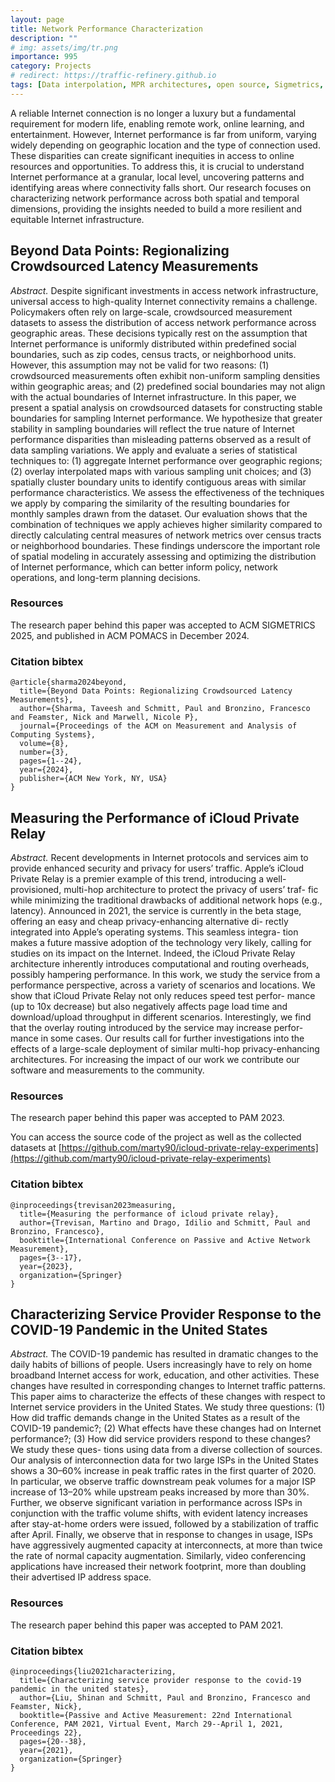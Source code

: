 ```yaml
---
layout: page
title: Network Performance Characterization
description: ""
# img: assets/img/tr.png
importance: 995
category: Projects
# redirect: https://traffic-refinery.github.io
tags: [Data interpolation, MPR architectures, open source, Sigmetrics, PAM]
---
```


A reliable Internet connection is no longer a luxury but a fundamental
requirement for modern life, enabling remote work, online learning, and
entertainment. However, Internet performance is far from uniform, varying widely
depending on geographic location and the type of connection used. These
disparities can create significant inequities in access to online resources and
opportunities. To address this, it is crucial to understand Internet performance
at a granular, local level, uncovering patterns and identifying areas where
connectivity falls short. Our research focuses on characterizing network
performance across both spatial and temporal dimensions, providing the insights
needed to build a more resilient and equitable Internet infrastructure.


## Beyond Data Points: Regionalizing Crowdsourced Latency Measurements

*Abstract.* Despite significant investments in access network infrastructure,
universal access to high-quality Internet connectivity remains a challenge.
Policymakers often rely on large-scale, crowdsourced measurement datasets to
assess the distribution of access network performance across geographic areas.
These decisions typically rest on the assumption that Internet performance is
uniformly distributed within predefined social boundaries, such as zip codes,
census tracts, or neighborhood units. However, this assumption may not be valid
for two reasons: (1) crowdsourced measurements often exhibit non-uniform
sampling densities within geographic areas; and (2) predefined social boundaries
may not align with the actual boundaries of Internet infrastructure. In this
paper, we present a spatial analysis on crowdsourced datasets for constructing
stable boundaries for sampling Internet performance. We hypothesize that greater
stability in sampling boundaries will reflect the true nature of Internet
performance disparities than misleading patterns observed as a result of data
sampling variations. We apply and evaluate a series of statistical techniques
to: (1) aggregate Internet performance over geographic regions; (2) overlay
interpolated maps with various sampling unit choices; and (3) spatially cluster
boundary units to identify contiguous areas with similar performance
characteristics. We assess the effectiveness of the techniques we apply by
comparing the similarity of the resulting boundaries for monthly samples drawn
from the dataset. Our evaluation shows that the combination of techniques we
apply achieves higher similarity compared to directly calculating central
measures of network metrics over census tracts or neighborhood boundaries. These
findings underscore the important role of spatial modeling in accurately
assessing and optimizing the distribution of Internet performance, which can
better inform policy, network operations, and long-term planning decisions.

### Resources
The research paper behind this paper  was accepted to ACM SIGMETRICS 2025,
and published in ACM POMACS in December 2024.

### Citation bibtex
```
@article{sharma2024beyond,
  title={Beyond Data Points: Regionalizing Crowdsourced Latency Measurements},
  author={Sharma, Taveesh and Schmitt, Paul and Bronzino, Francesco and Feamster, Nick and Marwell, Nicole P},
  journal={Proceedings of the ACM on Measurement and Analysis of Computing Systems},
  volume={8},
  number={3},
  pages={1--24},
  year={2024},
  publisher={ACM New York, NY, USA}
}
```

## Measuring the Performance of iCloud Private Relay

*Abstract.* Recent developments in Internet protocols and services aim
to provide enhanced security and privacy for users’ traffic. Apple’s iCloud
Private Relay is a premier example of this trend, introducing a well-
provisioned, multi-hop architecture to protect the privacy of users’ traf-
fic while minimizing the traditional drawbacks of additional network
hops (e.g., latency). Announced in 2021, the service is currently in the
beta stage, offering an easy and cheap privacy-enhancing alternative di-
rectly integrated into Apple’s operating systems. This seamless integra-
tion makes a future massive adoption of the technology very likely, calling
for studies on its impact on the Internet. Indeed, the iCloud Private Relay
architecture inherently introduces computational and routing overheads,
possibly hampering performance. In this work, we study the service from
a performance perspective, across a variety of scenarios and locations.
We show that iCloud Private Relay not only reduces speed test perfor-
mance (up to 10x decrease) but also negatively affects page load time and
download/upload throughput in different scenarios. Interestingly, we find
that the overlay routing introduced by the service may increase perfor-
mance in some cases. Our results call for further investigations into the
effects of a large-scale deployment of similar multi-hop privacy-enhancing
architectures. For increasing the impact of our work we contribute our
software and measurements to the community.

### Resources
The research paper behind this paper was accepted to PAM 2023.

You can access the source code of the project as well as the collected datasets at [https://github.com/marty90/icloud-private-relay-experiments](https://github.com/marty90/icloud-private-relay-experiments)

### Citation bibtex
```
@inproceedings{trevisan2023measuring,
  title={Measuring the performance of icloud private relay},
  author={Trevisan, Martino and Drago, Idilio and Schmitt, Paul and Bronzino, Francesco},
  booktitle={International Conference on Passive and Active Network Measurement},
  pages={3--17},
  year={2023},
  organization={Springer}
}
```

## Characterizing Service Provider Response to the COVID-19 Pandemic in the United States

*Abstract.* The COVID-19 pandemic has resulted in dramatic changes to the
daily habits of billions of people. Users increasingly have to rely
on home broadband Internet access for work, education, and other
activities. These changes have resulted in corresponding changes to
Internet traffic patterns. This paper aims to characterize the effects of
these changes with respect to Internet service providers in the United
States. We study three questions: (1) How did traffic demands change
in the United States as a result of the COVID-19 pandemic?; (2) What
effects have these changes had on Internet performance?; (3) How
did service providers respond to these changes? We study these ques-
tions using data from a diverse collection of sources. Our analysis of
interconnection data for two large ISPs in the United States shows a
30–60% increase in peak traffic rates in the first quarter of 2020. In
particular, we observe traffic downstream peak volumes for a major
ISP increase of 13–20% while upstream peaks increased by more
than 30%. Further, we observe significant variation in performance
across ISPs in conjunction with the traffic volume shifts, with evident
latency increases after stay-at-home orders were issued, followed
by a stabilization of traffic after April. Finally, we observe that in
response to changes in usage, ISPs have aggressively augmented
capacity at interconnects, at more than twice the rate of normal
capacity augmentation. Similarly, video conferencing applications
have increased their network footprint, more than doubling their
advertised IP address space.

### Resources
The research paper behind this paper was accepted to PAM 2021.

### Citation bibtex
```
@inproceedings{liu2021characterizing,
  title={Characterizing service provider response to the covid-19 pandemic in the united states},
  author={Liu, Shinan and Schmitt, Paul and Bronzino, Francesco and Feamster, Nick},
  booktitle={Passive and Active Measurement: 22nd International Conference, PAM 2021, Virtual Event, March 29--April 1, 2021, Proceedings 22},
  pages={20--38},
  year={2021},
  organization={Springer}
}
```